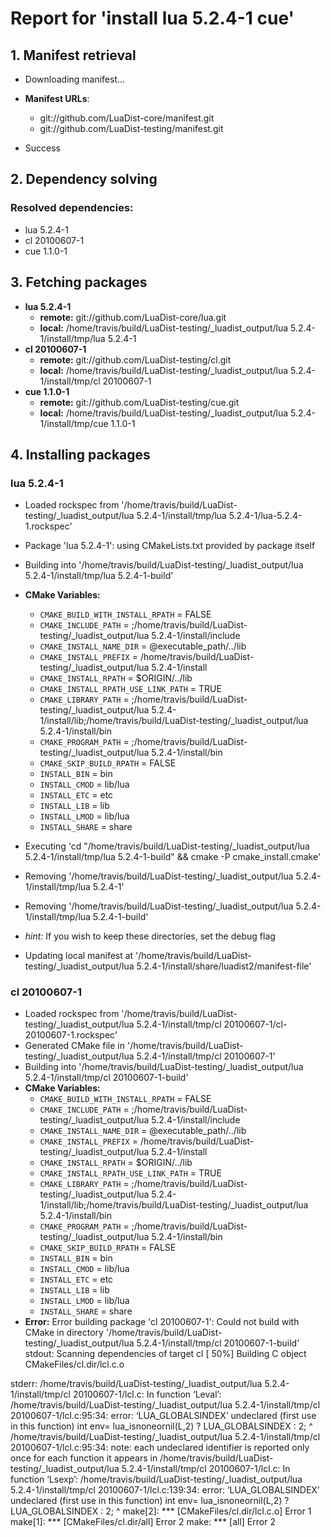 # Report for 'install lua 5.2.4-1 cue'


## 1. Manifest retrieval

- Downloading manifest...

- **Manifest URLs**:
    - git://github.com/LuaDist-core/manifest.git
    - git://github.com/LuaDist-testing/manifest.git
- Success

## 2. Dependency solving


### Resolved dependencies:
- lua 5.2.4-1
- cl 20100607-1
- cue 1.1.0-1

## 3. Fetching packages

- **lua 5.2.4-1**
    - **remote:** git://github.com/LuaDist-core/lua.git
    - **local:** /home/travis/build/LuaDist-testing/_luadist_output/lua 5.2.4-1/install/tmp/lua 5.2.4-1
- **cl 20100607-1**
    - **remote:** git://github.com/LuaDist-testing/cl.git
    - **local:** /home/travis/build/LuaDist-testing/_luadist_output/lua 5.2.4-1/install/tmp/cl 20100607-1
- **cue 1.1.0-1**
    - **remote:** git://github.com/LuaDist-testing/cue.git
    - **local:** /home/travis/build/LuaDist-testing/_luadist_output/lua 5.2.4-1/install/tmp/cue 1.1.0-1

## 4. Installing packages


### lua 5.2.4-1
- Loaded rockspec from '/home/travis/build/LuaDist-testing/_luadist_output/lua 5.2.4-1/install/tmp/lua 5.2.4-1/lua-5.2.4-1.rockspec'
- Package 'lua 5.2.4-1': using CMakeLists.txt provided by package itself
- Building into '/home/travis/build/LuaDist-testing/_luadist_output/lua 5.2.4-1/install/tmp/lua 5.2.4-1-build'
- **CMake Variables:**
    - `CMAKE_BUILD_WITH_INSTALL_RPATH` = FALSE
    - `CMAKE_INCLUDE_PATH` = ;/home/travis/build/LuaDist-testing/_luadist_output/lua 5.2.4-1/install/include
    - `CMAKE_INSTALL_NAME_DIR` = @executable_path/../lib
    - `CMAKE_INSTALL_PREFIX` = /home/travis/build/LuaDist-testing/_luadist_output/lua 5.2.4-1/install
    - `CMAKE_INSTALL_RPATH` = $ORIGIN/../lib
    - `CMAKE_INSTALL_RPATH_USE_LINK_PATH` = TRUE
    - `CMAKE_LIBRARY_PATH` = ;/home/travis/build/LuaDist-testing/_luadist_output/lua 5.2.4-1/install/lib;/home/travis/build/LuaDist-testing/_luadist_output/lua 5.2.4-1/install/bin
    - `CMAKE_PROGRAM_PATH` = ;/home/travis/build/LuaDist-testing/_luadist_output/lua 5.2.4-1/install/bin
    - `CMAKE_SKIP_BUILD_RPATH` = FALSE
    - `INSTALL_BIN` = bin
    - `INSTALL_CMOD` = lib/lua
    - `INSTALL_ETC` = etc
    - `INSTALL_LIB` = lib
    - `INSTALL_LMOD` = lib/lua
    - `INSTALL_SHARE` = share
- Executing 'cd "/home/travis/build/LuaDist-testing/_luadist_output/lua 5.2.4-1/install/tmp/lua 5.2.4-1-build" && cmake -P cmake_install.cmake'
- Removing '/home/travis/build/LuaDist-testing/_luadist_output/lua 5.2.4-1/install/tmp/lua 5.2.4-1'
- Removing '/home/travis/build/LuaDist-testing/_luadist_output/lua 5.2.4-1/install/tmp/lua 5.2.4-1-build'

- *hint:* If you wish to keep these directories, set the debug flag
- Updating local manifest at '/home/travis/build/LuaDist-testing/_luadist_output/lua 5.2.4-1/install/share/luadist2/manifest-file'

### cl 20100607-1
- Loaded rockspec from '/home/travis/build/LuaDist-testing/_luadist_output/lua 5.2.4-1/install/tmp/cl 20100607-1/cl-20100607-1.rockspec'
- Generated CMake file in '/home/travis/build/LuaDist-testing/_luadist_output/lua 5.2.4-1/install/tmp/cl 20100607-1'
- Building into '/home/travis/build/LuaDist-testing/_luadist_output/lua 5.2.4-1/install/tmp/cl 20100607-1-build'
- **CMake Variables:**
    - `CMAKE_BUILD_WITH_INSTALL_RPATH` = FALSE
    - `CMAKE_INCLUDE_PATH` = ;/home/travis/build/LuaDist-testing/_luadist_output/lua 5.2.4-1/install/include
    - `CMAKE_INSTALL_NAME_DIR` = @executable_path/../lib
    - `CMAKE_INSTALL_PREFIX` = /home/travis/build/LuaDist-testing/_luadist_output/lua 5.2.4-1/install
    - `CMAKE_INSTALL_RPATH` = $ORIGIN/../lib
    - `CMAKE_INSTALL_RPATH_USE_LINK_PATH` = TRUE
    - `CMAKE_LIBRARY_PATH` = ;/home/travis/build/LuaDist-testing/_luadist_output/lua 5.2.4-1/install/lib;/home/travis/build/LuaDist-testing/_luadist_output/lua 5.2.4-1/install/bin
    - `CMAKE_PROGRAM_PATH` = ;/home/travis/build/LuaDist-testing/_luadist_output/lua 5.2.4-1/install/bin
    - `CMAKE_SKIP_BUILD_RPATH` = FALSE
    - `INSTALL_BIN` = bin
    - `INSTALL_CMOD` = lib/lua
    - `INSTALL_ETC` = etc
    - `INSTALL_LIB` = lib
    - `INSTALL_LMOD` = lib/lua
    - `INSTALL_SHARE` = share
- **Error:** Error building package 'cl 20100607-1': Could not build with CMake in directory '/home/travis/build/LuaDist-testing/_luadist_output/lua 5.2.4-1/install/tmp/cl 20100607-1-build'
stdout:
Scanning dependencies of target cl
[ 50%] Building C object CMakeFiles/cl.dir/lcl.c.o

stderr:
/home/travis/build/LuaDist-testing/_luadist_output/lua 5.2.4-1/install/tmp/cl 20100607-1/lcl.c: In function ‘Leval’:
/home/travis/build/LuaDist-testing/_luadist_output/lua 5.2.4-1/install/tmp/cl 20100607-1/lcl.c:95:34: error: ‘LUA_GLOBALSINDEX’ undeclared (first use in this function)
  int env= lua_isnoneornil(L,2) ? LUA_GLOBALSINDEX : 2;
                                  ^
/home/travis/build/LuaDist-testing/_luadist_output/lua 5.2.4-1/install/tmp/cl 20100607-1/lcl.c:95:34: note: each undeclared identifier is reported only once for each function it appears in
/home/travis/build/LuaDist-testing/_luadist_output/lua 5.2.4-1/install/tmp/cl 20100607-1/lcl.c: In function ‘Lsexp’:
/home/travis/build/LuaDist-testing/_luadist_output/lua 5.2.4-1/install/tmp/cl 20100607-1/lcl.c:139:34: error: ‘LUA_GLOBALSINDEX’ undeclared (first use in this function)
  int env= lua_isnoneornil(L,2) ? LUA_GLOBALSINDEX : 2;
                                  ^
make[2]: *** [CMakeFiles/cl.dir/lcl.c.o] Error 1
make[1]: *** [CMakeFiles/cl.dir/all] Error 2
make: *** [all] Error 2

